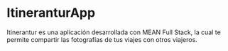 # ItineranturApp
Itinerantur es una aplicación desarrollada con MEAN Full Stack, la cual te 
permite compartir las fotografías de tus viajes con otros viajeros.
